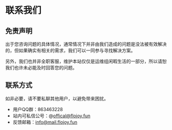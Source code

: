 # 联系我们

## 免责声明

出于您咨询问题的具体情况，通常情况下并非由我们造成的问题是没法被有效解决的，但如果确实有相关的需求，我们可以一同参与寻找解决方案。

另外，我们也并非全职客服，维护本站仅仅是运维组闲暇生活的一部分，所以请恕我们也许未必能及时回答您的问题。

## 联系方式

如非必要，请不要私聊其他用户，以避免带来困扰。

- 用户QQ群：863463228
- 站内可私信公号：@offical@flojoy.fun
- 反馈邮箱：info@mail.flojoy.fun
